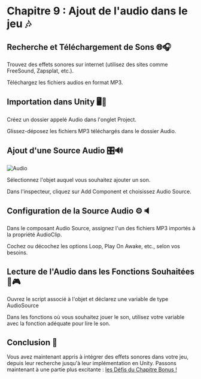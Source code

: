 # Chapitre 9 : Ajout de l'audio dans le jeu 🎶

## Recherche et Téléchargement de Sons 🌐🎧

Trouvez des effets sonores sur internet (utilisez des sites comme FreeSound, Zapsplat, etc.).

Téléchargez les fichiers audios en format MP3.

## Importation dans Unity 🖥️🎵

Créez un dossier appelé Audio dans l'onglet Project.

Glissez-déposez les fichiers MP3 téléchargés dans le dossier Audio.

## Ajout d'une Source Audio 🎛️🔊

![Audio](Images/80h.gif)

Sélectionnez l'objet auquel vous souhaitez ajouter un son.

Dans l'inspecteur, cliquez sur Add Component et choisissez Audio Source.

## Configuration de la Source Audio ⚙️🔈

Dans le composant Audio Source, assignez l'un des fichiers MP3 importés à la propriété AudioClip.

Cochez ou décochez les options Loop, Play On Awake, etc., selon vos besoins.

##  Lecture de l'Audio dans les Fonctions Souhaitées 🎼🎮

Ouvrez le script associé à l'objet et déclarez une variable de type AudioSource

Dans les fonctions où vous souhaitez jouer le son, utilisez votre variable avec la fonction adéquate pour lire le son.

## Conclusion 🌟

Vous avez maintenant appris à intégrer des effets sonores dans votre jeu, depuis leur recherche jusqu'à leur implémentation en Unity. Passons maintenant à une partie plus excitante : [les Défis du Chapitre Bonus !]()
